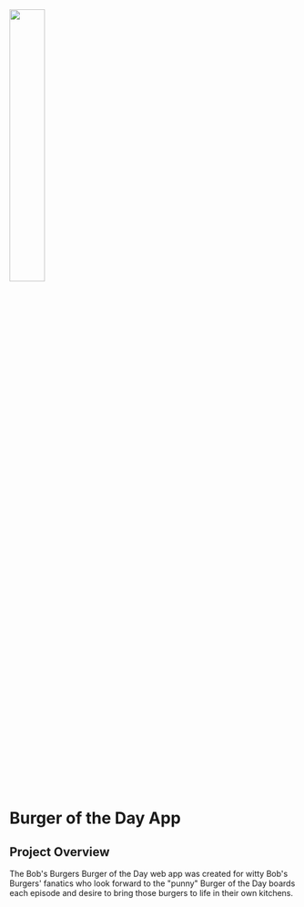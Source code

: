 <img src="https://user-images.githubusercontent.com/106957849/212765467-e63b18a8-648e-4a39-862e-df3dc93c6176.png" width=35% height=35%>

# Burger of the Day App

## Project Overview

The Bob's Burgers Burger of the Day web app was created for witty Bob's Burgers' fanatics who look forward to the "punny" Burger of the Day boards each episode and desire to bring those burgers to life in their own kitchens.
